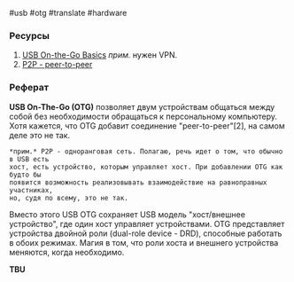 #usb #otg #translate #hardware

### Ресурсы

1. [USB On-the-Go Basics](https://www.analog.com/media/en/technical-documentation/tech-articles/usb-onthego-otg-uses-and-support--maxim-integrated.pdf) *прим.* нужен VPN.
2. [P2P - peer-to-peer](https://ru.wikipedia.org/wiki/%D0%9E%D0%B4%D0%BD%D0%BE%D1%80%D0%B0%D0%BD%D0%B3%D0%BE%D0%B2%D0%B0%D1%8F_%D1%81%D0%B5%D1%82%D1%8C)

### Реферат

**USB On-The-Go (OTG)** позволяет двум устройствам общаться между собой без
необходимости обращаться к персональному компьютеру. Хотя кажется, что OTG
добавит соединение "peer-to-peer"[2], на самом деле это не так.

    *прим.* P2P - одноранговая сеть. Полагаю, речь идет о том, что обычно в USB есть
    хост, есть устройство, которым управляет хост. При добавлении OTG как будто бы
    появится возможность реализовывать взаимодействие на равноправных участниках,
    но, судя по всему, это не так.

Вместо этого USB OTG сохраняет USB модель "хост/внешнее устройство", где один
хост управляет устройствами. OTG представляет устройства двойной роли (dual-role
device - DRD), способные работать в обоих режимах. Магия в том, что роли хоста
и внешнего устройства меняются, когда необходимо.

**TBU**